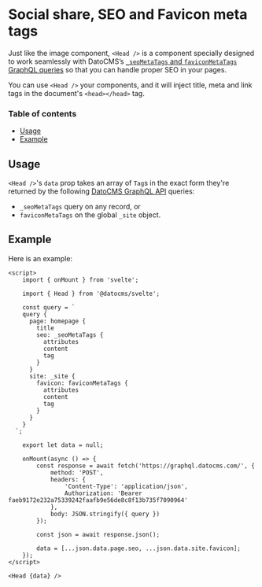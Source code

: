 # Social share, SEO and Favicon meta tags

Just like the image component, `<Head />` is a component specially designed to work seamlessly with DatoCMS’s [`_seoMetaTags` and `faviconMetaTags` GraphQL queries](https://www.datocms.com/docs/content-delivery-api/seo) so that you can handle proper SEO in your pages.

You can use `<Head />` your components, and it will inject title, meta and link tags in the document's `<head></head>` tag.

### Table of contents

<!-- START doctoc generated TOC please keep comment here to allow auto update -->
<!-- DON'T EDIT THIS SECTION, INSTEAD RE-RUN doctoc TO UPDATE -->

- [Usage](#usage)
- [Example](#example)

<!-- END doctoc generated TOC please keep comment here to allow auto update -->

## Usage

`<Head />`'s `data` prop takes an array of `Tag`s in the exact form they're returned by the following [DatoCMS GraphQL API](https://www.datocms.com/docs/content-delivery-api/seo) queries:

- `_seoMetaTags` query on any record, or
- `faviconMetaTags` on the global `_site` object.

## Example

Here is an example:

```svelte
<script>
	import { onMount } from 'svelte';

	import { Head } from '@datocms/svelte';

	const query = `
    query {
      page: homepage {
        title
        seo: _seoMetaTags {
          attributes
          content
          tag
        }
      }
      site: _site {
        favicon: faviconMetaTags {
          attributes
          content
          tag
        }
      }
    }
  `;

	export let data = null;

	onMount(async () => {
		const response = await fetch('https://graphql.datocms.com/', {
			method: 'POST',
			headers: {
				'Content-Type': 'application/json',
				Authorization: 'Bearer faeb9172e232a75339242faafb9e56de8c8f13b735f7090964'
			},
			body: JSON.stringify({ query })
		});

		const json = await response.json();

		data = [...json.data.page.seo, ...json.data.site.favicon];
	});
</script>

<Head {data} />
```
